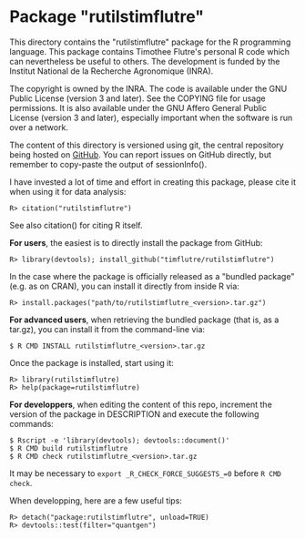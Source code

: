 Package "rutilstimflutre"
=========================

This directory contains the "rutilstimflutre" package for the R programming language.
This package contains Timothee Flutre's personal R code which can nevertheless be useful to others.
The development is funded by the Institut National de la Recherche Agronomique (INRA).

The copyright is owned by the INRA.
The code is available under the GNU Public License (version 3 and later).
See the COPYING file for usage permissions.
It is also available under the GNU Affero General Public License (version 3 and later), especially important when the software is run over a network.

The content of this directory is versioned using git, the central repository being hosted on [GitHub](https://github.com/timflutre/rutilstimflutre).
You can report issues on GitHub directly, but remember to copy-paste the output of sessionInfo().

I have invested a lot of time and effort in creating this package, please cite it when using it for data analysis:
```
R> citation("rutilstimflutre")
```
See also citation() for citing R itself.

**For users**, the easiest is to directly install the package from GitHub:
```
R> library(devtools); install_github("timflutre/rutilstimflutre")
```

In the case where the package is officially released as a "bundled package"
(e.g. as on CRAN), you can install it directly from inside R via:
```
R> install.packages("path/to/rutilstimflutre_<version>.tar.gz")
```

**For advanced users**, when retrieving the bundled package (that is, as a tar.gz), you can install it from the command-line via:
```
$ R CMD INSTALL rutilstimflutre_<version>.tar.gz
```

Once the package is installed, start using it:
```
R> library(rutilstimflutre)
R> help(package=rutilstimflutre)
```

**For developpers**, when editing the content of this repo, increment the version of the package in DESCRIPTION and execute the following commands:
```
$ Rscript -e 'library(devtools); devtools::document()'
$ R CMD build rutilstimflutre
$ R CMD check rutilstimflutre_<version>.tar.gz
```
It may be necessary to `export _R_CHECK_FORCE_SUGGESTS_=0` before `R CMD check`.

When developping, here are a few useful tips:
```
R> detach("package:rutilstimflutre", unload=TRUE)
R> devtools::test(filter="quantgen")
```

